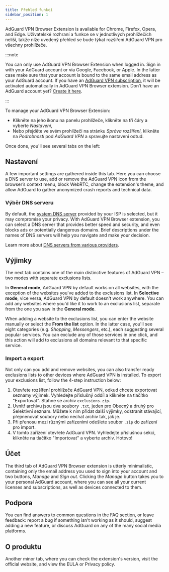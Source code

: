 ```yaml
---
title: Přehled funkcí
sidebar_position: 1
---
```


AdGuard VPN Browser Extension is available for Chrome, Firefox, Opera, and Edge. Uživatelské rozhraní a funkce se v jednotlivých prohlížečích neliší, takže níže uvedený přehled se bude týkat rozšíření AdGuard VPN pro všechny prohlížeče.

:::note

You can only use AdGuard VPN Browser Extension when logged in. Sign in with your AdGuard account or via Google, Facebook, or Apple. In the latter case make sure that your account is bound to the same email address as your AdGuard account. If you have an [AdGuard VPN subscription](/general/subscription), it will be activated automatically in AdGuard VPN Browser extension. Don’t have an AdGuard account yet? [Create it here](https://auth.adguard.com/registration.html).

:::

To manage your AdGuard VPN Browser Extension:

- Klikněte na jeho ikonu na panelu prohlížeče, klikněte na tři čáry a vyberte *Nastavení*,
- Nebo přejděte ve svém prohlížeči na stránku *Správa rozšíření*, klikněte na *Podrobnosti* pod *AdGuard VPN* a spravujte nastavení odtud.

Once done, you'll see several tabs on the left:

## Nastavení

A few important settings are gathered inside this tab. Here you can choose a DNS server to use, add or remove the AdGuard VPN icon from the browser’s context menu, block WebRTC, change the extension's theme, and allow AdGuard to gather anonymized crash reports and technical data.

### Výběr DNS serveru

By default, the [system DNS server](https://adguard-dns.io/kb/general/dns-filtering/#what-is-dns) provided by your ISP is selected, but it may compromise your privacy. With AdGuard VPN Browser extension, you can select a DNS server that provides better speed and security, and even blocks ads or potentially dangerous domains. Brief descriptions under the names of DNS servers will help you navigate and make your decision.

Learn more about [DNS servers from various providers](https://adguard-dns.io/kb/general/dns-providers/).

## Výjimky

The next tab contains one of the main distinctive features of AdGuard VPN – two modes with separate exclusions lists.

In **General mode**, AdGuard VPN by default works on all websites, with the exception of the websites you've added to the exclusions list. In **Selective mode**, vice versa, AdGuard VPN by default doesn't work anywhere. You can add any websites where you'd like it to work to an exclusions list, separate from the one you saw in the **General mode**.

When adding a website to the exclusions list, you can enter the website manually or select the **From the list** option. In the latter case, you'll see eight categories (e.g. *Shopping*, *Messengers*, etc.), each suggesting several popular services. You can exclude any of those services in one click, and this action will add to exclusions all domains relevant to that specific service.

### Import a export

Not only can you add and remove websites, you can also transfer ready exclusions lists to other devices where AdGuard VPN is installed. To export your exclusions list, follow the 4-step instruction below:

1. Otevřete rozšíření prohlížeče AdGuard VPN, odkud chcete exportovat seznamy výjimek. Vyhledejte příslušný oddíl a klikněte na tlačítko "Exportovat". Stáhne se archiv `exclusions.zip`.
1. Uvnitř archivu jsou dva soubory `.txt`, jeden pro Obecný a druhý pro Selektivní seznam. Můžete k nim přidat další výjimky, odstranit stávající, přejmenovat soubory nebo nechat archiv tak, jak je.
1. Při přenosu mezi různými zařízeními odešlete soubor `.zip` do zařízení pro import.
1. V tomto zařízení otevřete AdGuard VPN. Vyhledejte příslušnou sekci, klikněte na tlačítko "Importovat" a vyberte archiv. Hotovo!

## Účet

The third tab of AdGuard VPN Browser extension is utterly minimalistic, containing only the email address you used to sign into your account and two buttons, *Manage* and *Sign out*. Clicking the *Manage* button takes you to your personal AdGuard account, where you can see all your current licenses and subscriptions, as well as devices connected to them.

## Podpora

You can find answers to common questions in the FAQ section, or leave feedback: report a bug if something isn't working as it should, suggest adding a new feature, or discuss AdGuard on any of the many social media platforms.

## O produktu

Another minor tab, where you can check the extension's version, visit the official website, and view the EULA or Privacy policy.
